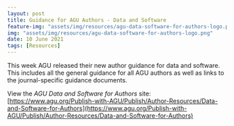 ```yaml
---
layout: post
title: Guidance for AGU Authors - Data and Software 
feature-img: "assets/img/resources/agu-data-software-for-authors-logo.png"
img: "assets/img/resources/agu-data-software-for-authors-logo.png"
date: 10 June 2021
tags: [Resources]
---
```


This week AGU released their new author guidance for data and software. This includes all the general guidance for all AGU authors as well as links to the journal-specific guidance documents.

View the *AGU Data and Software for Authors* site:  
[https://www.agu.org/Publish-with-AGU/Publish/Author-Resources/Data-and-Software-for-Authors](https://www.agu.org/Publish-with-AGU/Publish/Author-Resources/Data-and-Software-for-Authors)
